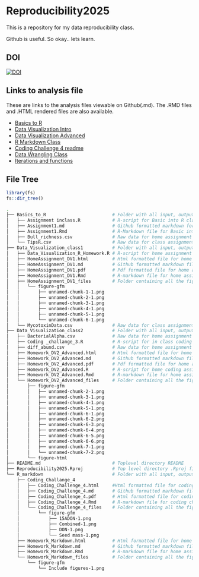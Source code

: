 # Reproducibility2025
This is a repository for my data reproducibility class.

Github is useful. So okay.. lets learn.

## DOI
[![DOI](https://zenodo.org/badge/924429688.svg)](https://doi.org/10.5281/zenodo.14934314)

## Links to analysis file
These are links to the analysis files viewable on Github(.md). The .RMD files 
and .HTML rendered files are also available.

- [Basics to R](Basics_to_R/Assignment1.md)
- [Data Visualization Intro](Data_Visualization_class1/HomeAssignment_DV1.md)
- [Data Visualization Advanced](Data_Visualization_class2/Homework_DV2_Advanced.md)
- [R Markdown Class](R_markdown/Homework_Markdown.md)
- [Coding Challenge 4 readme](R_markdown/Coding_Challenge_4/Coding_Challenge_4.md)
- [Data Wrangling Class](Data_wrangling/Homework_Data_Wrangling.md)
- [Iterations and functions](Iterations_Functions/Homework_Iterations_Functions.md)
## File Tree
```r
library(fs)
fs::dir_tree()
```
```bash
.
├── Basics_to_R                         # Folder with all input, output and scripts in Basic into R class 
│   ├── Assignment inclass.R            # R-script for Basic into R class assignment 
│   ├── Assignment1.md                  # Github formatted markdown for Basic into R class assignment
│   ├── Assignment1.Rmd                 # R-Markdown file for Basic into R class assignment
│   ├── Bull_richness.csv               # Raw data for home assignment used in Data visualization class1
│   └── TipsR.csv                       # Raw data for class assignment used in Assignment1
├── Data_Visualization_class1           # Folder with all input, output and scripts in Data visualization Intro class 
│   ├── Data_Visualization_R_Homework.R # R-script for home assignment of Data visualization Intro class 
│   ├── HomeAssignment_DV1.html         # Html formatted file for home assignment for Data visualization Intro class 
│   ├── HomeAssignment_DV1.md           # Github formatted markdown file for home assignment for Data visualization Intro class 
│   ├── HomeAssignment_DV1.pdf          # Pdf formatted file for home assignment for Data visualization Intro class 
│   ├── HomeAssignment_DV1.Rmd          # R-markdown file for home assignment for Data visualization Intro class 
│   ├── HomeAssignment_DV1_files        # Folder containing all the figures of home assignment Data visualization Intro class 
│   │   └── figure-gfm
│   │       ├── unnamed-chunk-1-1.png
│   │       ├── unnamed-chunk-2-1.png
│   │       ├── unnamed-chunk-3-1.png
│   │       ├── unnamed-chunk-4-1.png
│   │       ├── unnamed-chunk-5-1.png
│   │       └── unnamed-chunk-6-1.png
│   └── MycotoxinData.csv               # Raw data for class assignments of Data visualization Intro and advanced class
├── Data_Visualization_class2           # Folder with all input, output and scripts in Data visualization advanced class
│   ├── BacterialAlpha.csv              # Raw data for home assignment used in Data visualization Advanced class
│   ├── Coding _challange_3.R           # R-script for in class coding challenge in Data visualization Advanced class 
│   ├── diff_abund.csv                  # Raw data for home assignment used in Data visualization Advanced class
│   ├── Homework_DV2_Advanced.html      # Html formatted file for home assignment for Data visualization Advanced class 
│   ├── Homework_DV2_Advanced.md        # Github formatted markdown file for home assignment for Data visualization Advanced class 
│   ├── Homework_DV2_Advanced.pdf       # Pdf formatted file for home assignment for Data visualization Advanced class
│   ├── Homework_DV2_Advanced.R         # R-script for home coding assignment in Data visualization Advanced class 
│   ├── Homework_DV2_Advanced.Rmd       # R-markdown file for home assignment for Data visualization Advanced class 
│   └── Homework_DV2_Advanced_files     # Folder containing all the figures of home assignment Data visualization Advancced class
│       ├── figure-gfm
│       │   ├── unnamed-chunk-2-1.png
│       │   ├── unnamed-chunk-3-1.png
│       │   ├── unnamed-chunk-4-1.png
│       │   ├── unnamed-chunk-5-1.png
│       │   ├── unnamed-chunk-6-1.png
│       │   ├── unnamed-chunk-6-2.png
│       │   ├── unnamed-chunk-6-3.png
│       │   ├── unnamed-chunk-6-4.png
│       │   ├── unnamed-chunk-6-5.png
│       │   ├── unnamed-chunk-6-6.png
│       │   ├── unnamed-chunk-7-1.png
│       │   └── unnamed-chunk-7-2.png
│       └── figure-html
├── README.md                           # Toplevel directory README
├── Reproducibility2025.Rproj           # Top level directory .Rproj file - working directory
└── R_markdown                          # Folder with all input, output and scripts in R-markdown class
    ├── Coding_Challange_4
    │   ├── Coding_Challenge_4.html     #Html formatted file for coding challange for R markdown class 
    │   ├── Coding_Challenge_4.md       # Github formatted markdown file for coding challenge 4 for R-Markdown class
    │   ├── Coding_Challenge_4.pdf      # Html formatted file for coding challenge 4 for R-Markdown class
    │   ├── Coding_Challenge_4.Rmd      # R-markdown file for coding challenge 4 for R-Markdown class
    │   └── Coding_Challenge_4_files    # Folder containing all the figures of  coding challenge 4 for R-Markdown class
    │       └── figure-gfm
    │           ├── 15ADON-1.png
    │           ├── Combined-1.png
    │           ├── DON-1.png
    │           └── Seed mass-1.png
    ├── Homework_Markdown.html          # Html formatted file for home assignment for R-markdown class
    ├── Homework_Markdown.md            # Github formatted markdown file for home assignment for R-Markdown class
    ├── Homework_Markdown.Rmd           # R-markdown file for home assignment for R-markdown class
    └── Homework_Markdown_files         # Folder containing all the figures of home assignment R-markdown class
        └── figure-gfm
            └── Include figures-1.png
```

